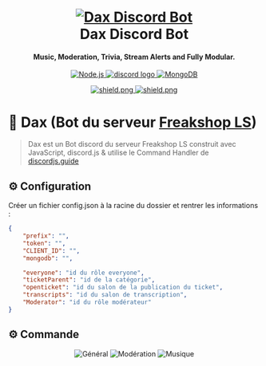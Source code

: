 <h1 align="center">
  <br>
  <a href="https://https://github.com/Rouya0014/DaxBot/"><img src="https://media.discordapp.net/attachments/1008116455511961781/1111009574808465548/strange_copie.png?width=200&height=200" alt="Dax Discord Bot"></a>
  <br>
  Dax Discord Bot
  <br>
</h1>

<h4 align="center">Music, Moderation, Trivia, Stream Alerts and Fully Modular.</h4>

<p align="center">
  <a href="https://nodejs.org/en/download/">
     <img alt="Node.js" src="https://img.shields.io/badge/Node.js-43853D?style=for-the-badge&logo=node.js&logoColor=white">
  </a>
  <a href="https://github.com/discordjs/discord.js" target="_blank">
    <img src="https://img.shields.io/badge/Discord.js-7289DA?style=for-the-badge&logo=discord&logoColor=white" alt="discord logo"  />
  </a>
  <a href="https://www.mongodb.com/">
    <img alt="MongoDB" src="https://img.shields.io/badge/MongoDB-4EA94B?style=for-the-badge&logo=mongodb&logoColor=white">
  </a>
  </a>
</p>
<p align="center">
  <a href="https://discord.gg/8XVqCEeUDm">
    <img src="https://discordapp.com/api/guilds/709992782252474429/widget.png?style=shield" alt="shield.png">
  </a>

  <a href="https://github.com/discordjs">
    <img src="https://img.shields.io/badge/discord.js-v14.9.0-blue.svg?logo=npm" alt="shield.png">
  </a>
</p>

# 🤖 Dax (Bot du serveur [Freakshop LS](https://discord.gg/8XVqCEeUDm))

> Dax est un Bot discord du serveur Freakshop LS construit avec JavaScript, discord.js & utilise le Command Handler de [discordjs.guide](https://discordjs.guide)

## ⚙️ Configuration

Créer un fichier config.json à la racine du dossier et rentrer les informations :

```json
{
	"prefix": "",
	"token": "",
	"CLIENT_ID": "",
	"mongodb": "",

	"everyone": "id du rôle everyone", 
	"ticketParent": "id de la catégorie", 
	"openticket": "id du salon de la publication du ticket", 
	"transcripts": "id du salon de transcription", 
	"Moderator": "id du rôle modérateur"
}
```

## ⚙️ Commande
<p align="center">
     <img alt="Général" src="https://cdn.discordapp.com/attachments/1055095464380338178/1111025038607532072/image.png">
  </a>
    <img alt="Modération" src="https://media.discordapp.net/attachments/1055095464380338178/1111025106194546838/image.png?width=420&height=702">
  </a>
    <img alt="Musique" src="https://media.discordapp.net/attachments/1055095464380338178/1111025188432257084/image.png?width=401&height=702">
  </a>
  </a>
</p>
